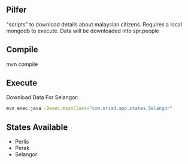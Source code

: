 ## Pilfer
"scripts" to download details about malaysian citizens. Requires a local mongodb to execute. Data will be downloaded into spr.people

## Compile
mvn compile

## Execute

Download Data For Selangor:

```bash
mvn exec:java -Dexec.mainClass="com.eriad.app.states.Selangor"
```

## States Available
* Perlis
* Perak
* Selangor
